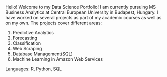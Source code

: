 Hello!
Welcome to my Data Science Portfolio!
I am currently pursuing MS Business Analytics at Central European University in Budapest, Hungary. I have worked on several projects as part of my academic courses as well as on my own. The projects cover different areas:

1) Predictive Analytics
2) Forecasting
3) Classification
4) Web Scraping
5) Database Management(SQL)
6) Machine Learning in Amazon Web Services

Languages: R, Python, SQL
